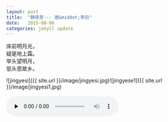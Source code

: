 ```yaml
---
layout: post
title:  "静夜思--- 唐&middot;李白"
date:   2015-08-06
categories: jekyll update
---  
```

床前明月光，  
疑是地上霜。   
举头望明月，  
低头思故乡。  
  
![jingyesi]({{ site.url }}/image/jingyesi.jpg)![jingyese1]({{ site.url }}/image/jingyesi1.jpg)  
<br>
<audio controls preload="none">
  <source src="{{ site.url }}/audio/libai_jingyesi.m4a" type="audio/mpeg">
</audio>
